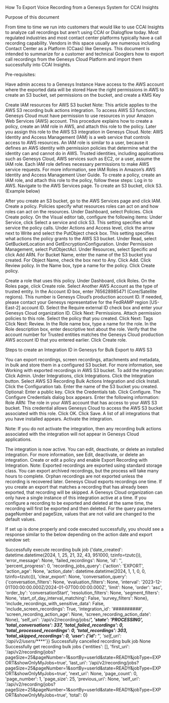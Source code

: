 How To Export Voice Recording from a Genesys System for CCAI Insights

Purpose of this document

From time to time we run into customers that would like to use CCAI Insights to analyze call recordings but aren’t using CCAI or Dialogflow today.  Most regulated industries and most contact center platforms typically have a call recording capability.  Vendors in this space usually are numerous including Contact Center as a Platform (CCaas) like Genesys.  This document is intended to summarize for a customer and technical Googlers how to export call recordings from the Genesys Cloud Platform and import them successfully into CCAI Insights.

Pre-requisites:

Have admin access to a Genesys Instance
Have access to the AWS account where the exported data will be stored
Have the right permissions in AWS to create an S3 bucket, set permissions on the bucket, and create a KMS Key

Create IAM resources for AWS S3 bucket
Note: This article applies to the AWS S3 recording bulk actions integration.
To access AWS S3 functions, Genesys Cloud must have permission to use resources in your Amazon Web Services (AWS) account. This procedure explains how to create a policy, create an IAM role in AWS, and attach this role to the policy. Later you assign this role to the AWS S3 integration in Genesys Cloud.
Note: AWS Identity and Access Management (IAM) is a web service that controls access to AWS resources. An IAM role is similar to a user, because it defines an AWS identity with permission policies that determine what the identity can and cannot do in AWS. Trusted identities, including applications such as Genesys Cloud, AWS services such as EC2, or a user, assume the IAM role. Each IAM role defines necessary permissions to make AWS service requests. For more information, see IAM Roles in Amazon’s AWS Identity and Access Management User Guide.
To create a policy, create an IAM role, and attach this role to the policy, follow these steps:
Log in to AWS.
Navigate to the AWS Services page.
To create an S3 bucket, click S3. (Example below)



After you create an S3 bucket, go to the AWS Services page and click IAM.
Create a policy. Policies specify what resources roles can act on and how roles can act on the resources.
Under Dashboard, select Policies.
Click Create policy. 
On the Visual editor tab, configure the following items:
Under Service, click Select a service and click S3. This setting specifies what service the policy calls.
Under Actions and Access level, click the arrow next to Write and select the PutObject check box. This setting specifies what actions the policy grants to the AWS S3 bucket.
Under Read, select GetBucketLocation and GetEncryptionConfiguration.
Under Permission Management, select PutObjectAcl.
Under Resources, select Specific and click Add ARN. For Bucket Name, enter the name of the S3 bucket you created. For Object Name, check the box next to Any. Click Add.
Click Review policy.
In the Name box, type a name for the policy. 
Click Create policy.


Create a role that uses this policy.
Under Dashboard, click Roles.
On the Roles page, click Create role.
Select Another AWS Account as the type of trusted entity.
In the Account ID box, enter 765628985471 (Core/Satellite regions). This number is Genesys Cloud’s production account ID. If needed, please contact your Genesys representative for the FedRAMP region [US-East-2] account ID.
Select the Require external ID check box and enter your Genesys Cloud organization ID.
Click Next: Permissions.
Attach permission policies to this role.
Select the policy that you created.
Click Next: Tags
Click Next: Review.
In the Role name box, type a name for the role.
In the Role description box, enter descriptive text about the role.
Verify that the account number for Trusted entities matches the Genesys Cloud production AWS account ID that you entered earlier.
Click Create role.

Steps to create an Integration ID in Genesys for Bulk Export to AWS S3

You can export recordings, screen recordings, attachments and metadata, in bulk and store them in a configured S3 bucket. For more information, see Working with exported recordings in AWS S3 bucket.
To add the integration:
Click Admin.
Under Integrations, click Integrations.
Click the  Integration button.
Select AWS S3 Recording Bulk Actions Integration and click Install.
Click the Configuration tab.
Enter the name of the S3 bucket you created.
Optional: Enter a public key.
Click the Credentials tab.
Click Configure.
The Configure Credentials dialog box appears.
Enter the following information:
Role ARN: The role in your AWS account that has access to your AWS S3 bucket. This credential allows Genesys Cloud to access the AWS S3 bucket associated with this role.
Click OK.
Click Save. A list of all integrations that you have installed appears.
Activate the integration.

Note: If you do not activate the integration, then any recording bulk actions associated with the integration will not appear in Genesys Cloud applications.

The integration is now active. You can edit, deactivate, or delete an installed integration. For more information, see Edit, deactivate, or delete an integration. 
Create or edit a policy and enable Export Recording with Integration.
Note:
Exported recordings are exported using standard storage class. 
You can export archived recordings, but the process will take many hours to complete.
Orphan recordings are not exported unless the recording is recovered later.
Genesys Cloud exports recordings one time. If you create an export that matches a recording that has already been exported, that recording will be skipped.
A Genesys Cloud organization can only have a single instance of this integration active at a time.
If you configure a recording to be exported and deleted at the same time, the recording will first be exported and then deleted.
For the query parameters pageNumber and pageSize, values that are not valid are changed to the default values.



If set up is done properly and code executed successfully, you should see a response similar to the below depending on the action date and export window set:

Successfully execute recording bulk job {'date_created': datetime.datetime(2024, 1, 25, 21, 32, 43, 951000, tzinfo=tzutc()),
 'error_message': None,
 'failed_recordings': None,
 'id': '',
 'percent_progress': 0,
 'recording_jobs_query': {'action': 'EXPORT',
                          'action_age': None,
                          'action_date': datetime.datetime(2024, 1, 1, 0, 0, tzinfo=tzutc()),
                          'clear_export': None,
                          'conversation_query': {'conversation_filters': None,
                                                 'evaluation_filters': None,
                                                 'interval': '2023-12-01T00:00:00.000Z/2024-01-07T00:00:00.000Z',
                                                 'limit': None,
                                                 'order': 'asc',
                                                 'order_by': 'conversationStart',
                                                 'resolution_filters': None,
                                                 'segment_filters': None,
                                                 'start_of_day_interval_matching': False,
                                                 'survey_filters': None},
                          'include_recordings_with_sensitive_data': False,
                          'include_screen_recordings': True,
                          'integration_id': '##########',
                          'screen_recording_action_age': None,
                          'screen_recording_action_date': None},
 'self_uri': '/api/v2/recording/jobs/*****',
 'state': 'PROCESSING',
 'total_conversations': 337,
 'total_failed_recordings': 0,
 'total_processed_recordings': 0,
 'total_recordings': 303,
 'total_skipped_recordings': 0,
 'user': {'id': '******',
          'self_uri': '/api/v2/users/*****'}}
Successfully cancelled recording bulk job None
Successfully get recording bulk jobs {'entities': [],
 'first_uri': '/api/v2/recording/jobs?pageSize=25&pageNumber=1&sortBy=userId&state=READY&jobType=EXPORT&showOnlyMyJobs=true',
 'last_uri': '/api/v2/recording/jobs?pageSize=25&pageNumber=1&sortBy=userId&state=READY&jobType=EXPORT&showOnlyMyJobs=true',
 'next_uri': None,
 'page_count': 0,
 'page_number': 1,
 'page_size': 25,
 'previous_uri': None,
 'self_uri': '/api/v2/recording/jobs?pageSize=25&pageNumber=1&sortBy=userId&state=READY&jobType=EXPORT&showOnlyMyJobs=true',
 'total': 0}
